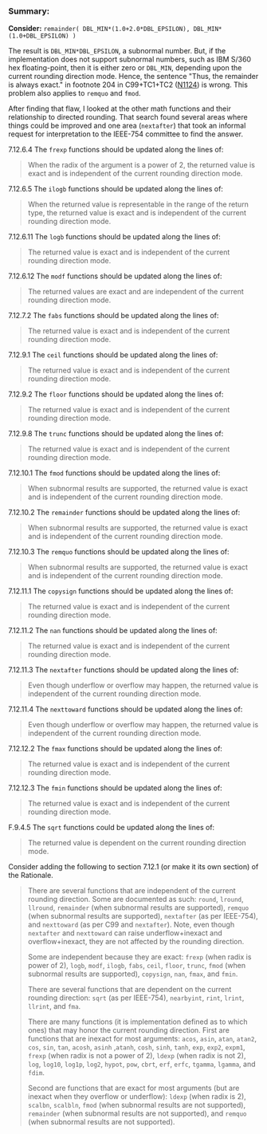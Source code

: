 ### Summary:

**Consider:** `remainder( DBL_MIN*(1.0+2.0*DBL_EPSILON),
DBL_MIN*(1.0+DBL_EPSILON) )`

The result is `DBL_MIN*DBL_EPSILON`, a subnormal number. But, if the
implementation does not support subnormal numbers, such as IBM S/360 hex
floating-point, then it is either zero or `DBL_MIN`, depending upon the current
rounding direction mode. Hence, the sentence "Thus, the remainder is always
exact." in footnote 204 in C99\+TC1\+TC2
([N1124](https://www.open-std.org/jtc1/sc22/wg14/www/docs/n1124.pdf)) is wrong.
This problem also applies to `remquo` and `fmod`.

After finding that flaw, I looked at the other math functions and their
relationship to directed rounding. That search found several areas where things
could be improved and one area (`nextafter`) that took an informal request for
interpretation to the IEEE-754 committee to find the answer.

7.12.6.4 The `frexp` functions should be updated along the lines of:

> When the radix of the argument is a power of 2, the returned value is exact and
> is independent of the current rounding direction mode.

7.12.6.5 The `ilogb` functions should be updated along the lines of:

> When the returned value is representable in the range of the return type, the
> returned value is exact and is independent of the current rounding direction
> mode.

7.12.6.11 The `logb` functions should be updated along the lines of:

> The returned value is exact and is independent of the current rounding direction
> mode.

7.12.6.12 The `modf` functions should be updated along the lines of:

> The returned values are exact and are independent of the current rounding
> direction mode.

7.12.7.2 The `fabs` functions should be updated along the lines of:

> The returned value is exact and is independent of the current rounding direction
> mode.

7.12.9.1 The `ceil` functions should be updated along the lines of:

> The returned value is exact and is independent of the current rounding direction
> mode.

7.12.9.2 The `floor` functions should be updated along the lines of:

> The returned value is exact and is independent of the current rounding direction
> mode.

7.12.9.8 The `trunc` functions should be updated along the lines of:

> The returned value is exact and is independent of the current rounding direction
> mode.

7.12.10.1 The `fmod` functions should be updated along the lines of:

> When subnormal results are supported, the returned value is exact and is
> independent of the current rounding direction mode.

7.12.10.2 The `remainder` functions should be updated along the lines of:

> When subnormal results are supported, the returned value is exact and is
> independent of the current rounding direction mode.

7.12.10.3 The `remquo` functions should be updated along the lines of:

> When subnormal results are supported, the returned value is exact and is
> independent of the current rounding direction mode.

7.12.11.1 The `copysign` functions should be updated along the lines of:

> The returned value is exact and is independent of the current rounding direction
> mode.

7.12.11.2 The `nan` functions should be updated along the lines of:

> The returned value is exact and is independent of the current rounding direction
> mode.

7.12.11.3 The `nextafter` functions should be updated along the lines of:

> Even though underflow or overflow may happen, the returned value is independent
> of the current rounding direction mode.

7.12.11.4 The `nexttoward` functions should be updated along the lines of:

> Even though underflow or overflow may happen, the returned value is independent
> of the current rounding direction mode.

7.12.12.2 The `fmax` functions should be updated along the lines of:

> The returned value is exact and is independent of the current rounding direction
> mode.

7.12.12.3 The `fmin` functions should be updated along the lines of:

> The returned value is exact and is independent of the current rounding direction
> mode.

F.9.4.5 The `sqrt` functions could be updated along the lines of:

> The returned value is dependent on the current rounding direction mode.

Consider adding the following to section 7.12.1 (or make it its own section) of
the Rationale.

> There are several functions that are independent of the current rounding
> direction. Some are documented as such: `round`, `lround`, `llround`,
> `remainder` (when subnormal results are supported), `remquo` (when subnormal
> results are supported), `nextafter` (as per IEEE-754), and `nexttoward` (as per
> C99 and `nextafter`). Note, even though `nextafter` and `nexttoward` can raise
> underflow\+inexact and overflow\+inexact, they are not affected by the rounding
> direction.
>
> Some are independent because they are exact: `frexp` (when radix is power of 2),
> `logb`, `modf`, `ilogb`, `fabs`, `ceil`, `floor`, `trunc`, `fmod` (when
> subnormal results are supported), `copysign`, `nan`, `fmax`, and `fmin`.
>
> There are several functions that are dependent on the current rounding
> direction: `sqrt` (as per IEEE-754), `nearbyint`, `rint`, `lrint`, `llrint`, and
> `fma`.
>
> There are many functions (it is implementation defined as to which ones) that
> may honor the current rounding direction. First are functions that are inexact
> for most arguments: `acos`, `asin`, `atan`, `atan2`, `cos`, `sin`, `tan`,
> `acosh`, `asinh` ,`atanh`, `cosh`, `sinh`, `tanh`, `exp`, `exp2`, `expm1`,
> `frexp` (when radix is not a power of 2), `ldexp` (when radix is not 2), `log`,
> `log10`, `log1p`, `log2`, `hypot`, `pow`, `cbrt`, `erf`, `erfc`, `tgamma`,
> `lgamma`, and `fdim`.
>
> Second are functions that are exact for most arguments (but are inexact when
> they overflow or underflow): `ldexp` (when radix is 2), `scalbn`, `scalbln`,
> `fmod` (when subnormal results are not supported), `remainder` (when subnormal
> results are not supported), and `remquo` (when subnormal results are not
> supported).
